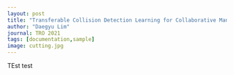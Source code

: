 ```yaml
---
layout: post
title: "Transferable Collision Detection Learning for Collaborative Manipulator Using Versatile Modularized Neural Network"
author: "Daegyu Lim"
journal: TRO 2021
tags: [documentation,sample]
image: cutting.jpg
---
```


TEst
test
